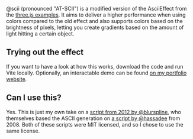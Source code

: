 @scii (pronounced "AT-SCII") is a modified version of the AsciiEffect from the [three.js examples](https://unpkg.com/browse/three@0.160.0/examples/jsm/effects/AsciiEffect.js). It aims to deliver a higher performance when using colors compared to the old effect and also supports colors based on the brightness of pixels, letting you create gradients based on the amount of light hitting a certain object.

## Trying out the effect
If you want to have a look at how this works, download the code and run Vite locally. Optionally, an interactable demo can be found [on my portfolio website](https://codedotspirit.dev/portfolio/ascii-effect).

## Can I use this?
Yes. This is just my own take on a [script from 2012 by @blurspline](https://unpkg.com/browse/three@0.160.0/examples/jsm/effects/AsciiEffect.js), who themselves based the ASCII generation on [a script by @hassadee](https://github.com/hassadee/jsascii/blob/master/jsascii.js) from 2008. Both of these scripts were MIT licensed, and so I chose to use the same license.
